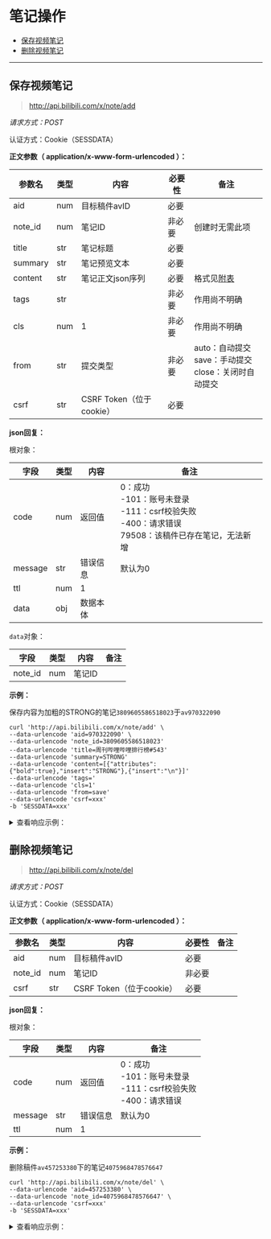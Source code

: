 # 笔记操作

- [保存视频笔记](#保存视频笔记)
- [删除视频笔记](#删除视频笔记)

---

## 保存视频笔记

> http://api.bilibili.com/x/note/add

*请求方式：POST*

认证方式：Cookie（SESSDATA）

**正文参数（ application/x-www-form-urlencoded ）：**

| 参数名  | 类型 | 内容                     | 必要性 | 备注                                                         |
| ------- | ---- | ------------------------ | ------ | ------------------------------------------------------------ |
| aid     | num  | 目标稿件avID             | 必要   |                                                              |
| note_id | num  | 笔记ID                   | 非必要 | 创建时无需此项                                               |
| title   | str  | 笔记标题                 | 必要   |                                                              |
| summary | str  | 笔记预览文本             | 必要   |                                                              |
| content | str  | 笔记正文json序列         | 必要   | 格式见[附表](readme.md#附表-笔记正文序列格式)                |
| tags    | str  |                          | 非必要 | 作用尚不明确                                                 |
| cls     | num  | 1                        | 非必要 | 作用尚不明确                                                 |
| from    | str  | 提交类型                 | 非必要 | auto：自动提交<br />save：手动提交<br />close：关闭时自动提交 |
| csrf    | str  | CSRF Token（位于cookie） | 必要   |                                                              |

**json回复：**

根对象：

| 字段    | 类型 | 内容     | 备注                                                         |
| ------- | ---- | -------- | ------------------------------------------------------------ |
| code    | num  | 返回值   | 0：成功 <br />-101：账号未登录<br />-111：csrf校验失败<br />-400：请求错误<br />79508：该稿件已存在笔记，无法新增 |
| message | str  | 错误信息 | 默认为0                                                      |
| ttl     | num  | 1        |                                                              |
| data    | obj  | 数据本体 |                                                              |

`data`对象：

| 字段    | 类型 | 内容         | 备注 |
| ------- | ---- | ------------ | ---- |
| note_id | num  | 笔记ID       |      |

**示例：**

保存内容为加粗的STRONG的笔记`3809605586518023`于`av970322090`

```shell
curl 'http://api.bilibili.com/x/note/add' \
--data-urlencode 'aid=970322090' \
--data-urlencode 'note_id=3809605586518023'
--data-urlencode 'title=周刊哔哩哔哩排行榜#543'
--data-urlencode 'summary=STRONG'
--data-urlencode 'content=[{"attributes":{"bold":true},"insert":"STRONG"},{"insert":"\n"}]'
--data-urlencode 'tags='
--data-urlencode 'cls=1'
--data-urlencode 'from=save'
--data-urlencode 'csrf=xxx'
-b 'SESSDATA=xxx'
```

<details>
<summary>查看响应示例：</summary>

```json
{
  "code": 0,
  "message": "0",
  "ttl": 1,
  "data": {
    "note_id": 3809605586518023
  }
}
```

</details>

## 删除视频笔记

> http://api.bilibili.com/x/note/del

*请求方式：POST*

认证方式：Cookie（SESSDATA）

**正文参数（ application/x-www-form-urlencoded ）：**

| 参数名  | 类型 | 内容                     | 必要性 | 备注 |
| ------- | ---- | ------------------------ | ------ | ---- |
| aid     | num  | 目标稿件avID             | 必要   |      |
| note_id | num  | 笔记ID                   | 非必要 |      |
| csrf    | str  | CSRF Token（位于cookie） | 必要   |      |

**json回复：**

根对象：

| 字段    | 类型 | 内容     | 备注                                                         |
| ------- | ---- | -------- | ------------------------------------------------------------ |
| code    | num  | 返回值   | 0：成功 <br />-101：账号未登录<br />-111：csrf校验失败<br />-400：请求错误 |
| message | str  | 错误信息 | 默认为0                                                      |
| ttl     | num  | 1        |                                                              |

**示例：**

删除稿件`av457253380`下的笔记`4075968478576647`

```shell
curl 'http://api.bilibili.com/x/note/del' \
--data-urlencode 'aid=457253380' \
--data-urlencode 'note_id=4075968478576647' \
--data-urlencode 'csrf=xxx'
-b 'SESSDATA=xxx'
```

<details>
<summary>查看响应示例：</summary>


```json
{
  "code": 0,
  "message": "0",
  "ttl": 1
}
```

</details>
